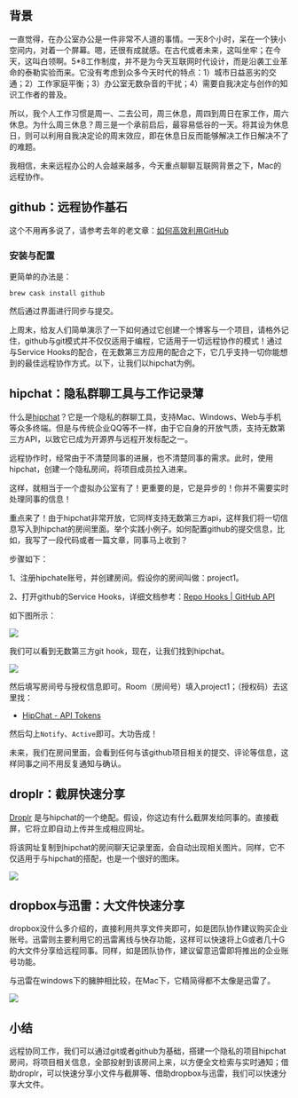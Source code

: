 ## 背景

一直觉得，在办公室办公是一件非常不人道的事情。一天8个小时，呆在一个狭小空间内，对着一个屏幕。嗯，还很有成就感。在古代或者未来，这叫坐牢；在今天，这叫白领啊。5*8工作制度，并不是为今天互联网时代设计，而是沿袭工业革命的泰勒实验而来。它没有考虑到众多今天时代的特点：1）城市日益恶劣的交通；2）工作家庭平衡；3）办公室无数杂音的干扰；4）需要自我决定与创作的知识工作者的普及。

所以，我个人工作习惯是周一、二去公司，周三休息，周四到周日在家工作，周六休息。为什么周三休息？周三是一个承前启后，最容易低谷的一天。将其设为休息日，则可以利用自我决定论的周末效应，即在休息日反而能够解决工作日解决不了的难题。

我相信，未来远程办公的人会越来越多，今天重点聊聊互联网背景之下，Mac的远程协作。

## github：远程协作基石

这个不用再多说了，请参考去年的老文章：[如何高效利用GitHub](http://www.yangzhiping.com/tech/github.html)

### 安装与配置

更简单的办法是：
    
    brew cask install github
    

然后通过界面进行同步与提交。

上周末，给友人们简单演示了一下如何通过它创建一个博客与一个项目，请格外记住，github与git模式并不仅仅适用于编程，它适用于一切远程协作的模式！通过与Service Hooks的配合，在无数第三方应用的配合之下，它几乎支持一切你能想到的最佳远程协作方式。以下，让我们以hipchat为例。

## hipchat：隐私群聊工具与工作记录薄

什么是[hipchat](https://www.hipchat.com/)？它是一个隐私的群聊工具，支持Mac、Windows、Web与手机等众多终端。但是与传统企业QQ等不一样，由于它自身的开放气质，支持无数第三方API，以致它已成为开源界与远程开发标配之一。

远程协作时，经常由于不清楚同事的进展，也不清楚同事的需求。此时，使用hipchat，创建一个隐私房间，将项目成员拉入进来。

这样，就相当于一个虚拟办公室有了！更重要的是，它是异步的！你并不需要实时处理同事的信息！

重点来了！由于hipchat非常开放，它同样支持无数第三方api，这样我们将一切信息写入到hipchat的房间里面。举个实践小例子。如何配置github的提交信息，比如，我写了一段代码或者一篇文章，同事马上收到？

步骤如下：

1、注册hipchate账号，并创建房间。假设你的房间叫做：project1。

2、打开github的Service Hooks，详细文档参考：[Repo Hooks | GitHub API](http://developer.github.com/v3/repos/hooks/)

如下图所示：

![](http://7q5cfr.com1.z0.glb.clouddn.com/@/mac/m5-1.png)

我们可以看到无数第三方git hook，现在，让我们找到hipchat。

![](http://7q5cfr.com1.z0.glb.clouddn.com/@/mac/m5-2.png)

然后填写房间号与授权信息即可。Room（房间号）填入project1；（授权码）去这里找：

  * [HipChat - API Tokens](https://www.hipchat.com/admin/api)

然后勾上`Notify`、`Active`即可。大功告成！

未来，我们在房间里面，会看到任何与该github项目相关的提交、评论等信息，这样同事之间不用反复通知与确认。

## droplr：截屏快速分享

[Droplr](https://droplr.com/hello) 是与hipchat的一个绝配。假设，你这边有什么截屏发给同事的。直接截屏，它将立即自动上传并生成相应网址。

将该网址复制到hipchat的房间聊天记录里面，会自动出现相关图片。同样，它不仅适用于与hipchat的搭配，也是一个很好的图床。

![](http://7q5cfr.com1.z0.glb.clouddn.com/@/mac/m5-3.png)

## dropbox与迅雷：大文件快速分享

dropbox没什么多介绍的，直接利用共享文件夹即可，如是团队协作建议购买企业账号。迅雷则主要利用它的迅雷离线与快存功能，这样可以快速将上G或者几十G的大文件分享给远程同事。同样，如是团队协作，建议留意迅雷即将推出的企业账号功能。

与迅雷在windows下的臃肿相比较，在Mac下，它精简得都不太像是迅雷了。

![](http://7q5cfr.com1.z0.glb.clouddn.com/@/mac/m5-4.png)

## 小结

远程协同工作，我们可以通过git或者github为基础，搭建一个隐私的项目hipchat房间，将项目相关信息，全部投射到该房间上来，以方便全文检索与实时通知；借助droplr，可以快速分享小文件与截屏等、借助dropbox与迅雷，我们可以快速分享大文件。